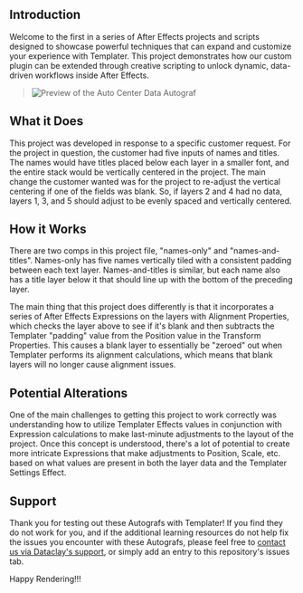 ## Introduction

Welcome to the first in a series of After Effects projects and scripts designed to showcase powerful techniques that can expand and customize your experience with Templater. This project demonstrates how our custom plugin can be extended through creative scripting to unlock dynamic, data-driven workflows inside After Effects.

>![Preview of the Auto Center Data Autograf](preview-auto-center-data.png)

## What it Does

This project was developed in response to a specific customer request. For the project in question, the customer had five inputs of names and titles. The names would have titles placed below each layer in a smaller font, and the entire stack would be vertically centered in the project. The main change the customer wanted was for the project to re-adjust the vertical centering if one of the fields was blank. So, if layers 2 and 4 had no data, layers 1, 3, and 5 should adjust to be evenly spaced and vertically centered.

## How it Works

There are two comps in this project file, "names-only" and "names-and-titles". Names-only has five names vertically tiled with a consistent padding between each text layer. Names-and-titles is similar, but each name also has a title layer below it that should line up with the bottom of the preceding layer. 

The main thing that this project does differently is that it incorporates a series of After Effects Expressions on the layers with Alignment Properties, which checks the layer above to see if it's blank and then subtracts the Templater "padding" value from the Position value in the Transform Properties. This causes a blank layer to essentially be "zeroed" out when Templater performs its alignment calculations, which means that blank layers will no longer cause alignment issues.

## Potential Alterations

One of the main challenges to getting this project to work correctly was understanding how to utilize Templater Effects values in conjunction with Expression calculations to make last-minute adjustments to the layout of the project. Once this concept is understood, there's a lot of potential to create more intricate Expressions that make adjustments to Position, Scale, etc. based on what values are present in both the layer data and the Templater Settings Effect.

## Support

Thank you for testing out these Autografs with Templater! If you find they do not work for you, and if the additional learning resources do not help fix the issues you encounter with these Autografs, please feel free to [contact us via Dataclay's support](https://dataclay.com/contact-us/), or simply add an entry to this repository's issues tab.

Happy Rendering!!!